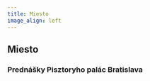 ```yaml
---
title: Miesto
image_align: left
---
```


## Miesto
### Prednášky ****Pisztoryho palác Bratislava****